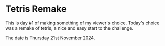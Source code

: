 # Tetris Remake

This is day #1 of making something of my viewer's choice. Today's choice was a remake of tetris, a nice and easy start to the challenge.

The date is Thursday 21st November 2024.
